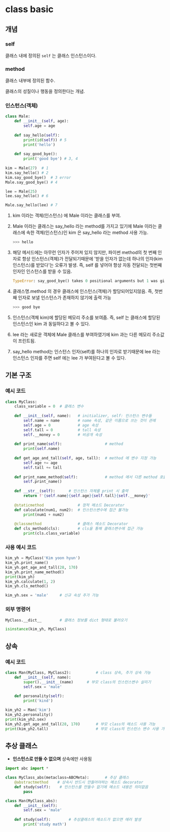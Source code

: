# class basic

## 개념

### self

클래스 내에 정의된 `self` 는 클래스 인스턴스이다.

### method

클래스 내부에 정의된 함수.

클래스의 성질이나 행동을 정의한다는 개념.

### 인스턴스(객체)

```python
class Male:
    def __init__(self, age):
        self.age = age
    
    def say_hello(self):
        print(id(self)) # 5
        print('hello')
    
    def say_good_bye():
        print('good bye') # 3, 4
        
kim = Male(27)	# 1
kim.say_hello()	# 2
kim.say_good_bye()	# 3 error
Male.say_good_bye()	# 4

lee = Male(25)
lee.say_hello()	# 6

Male.say_hello(lee) # 7
```

1. kim 이라는 객체(인스턴스) 에 Male 이라는 클래스를 부여.

2. Male 이라는 클래스는 say_hello 라는 method를 가지고 있기에
   Male 이라는 클래스에 속한 객체(인스턴스)인 kim 은 say_hello 라는 method 사용 가능.

   ```python
   >>> hello
   ```

   

3. 해당 메서드에는 아무런 인자가 주어져 있지 않지만, 
   파이썬 method의 첫 번째 인자로 항상 인스턴스(객체)가 전달되기때문에
   '받을 인자가 없는데 하나의 인자(kim 인스턴스)를 받았다'는 오류가 발생.
   즉, self 를 넣어야 항상 자동 전달되는 첫번째 인자인 인스턴스를 받을 수 있음.

   ```python
   TypeError: say_good_bye() takes 0 positional arguments but 1 was given
   ```

4. 클래스명.method 의 경우 클래스에 인스턴스(객체)가 할당되어있지않음.
   즉, 첫번째 인자로 보낼 인스턴스가 존재하지 않기에 출력 가능

   ```python
   >>> good bye
   ```

5. 인스턴스(객체 kim)에 할당된 메모리 주소를 보여줌.
   즉, self 는 클래스에 할당된 인스턴스인 kim 과 동일하다고 볼 수 있다.
6. lee 라는 새로운 객체에 Male 클래스를 부여하였기에
   kim 과는 다른 메모리 주소값이 프린트됨.
7. say_hello method는 인스턴스 인자(self)를 하나의 인자로 받기때문에
   lee 라는 인스턴스 인자를 주면 self 에는 lee 가 부여된다고 볼 수 있다.



## 기본 구조

### 예시 코드

```python
class MyClass:
    class_variable = 0	# 클래스 변수
    
    def __init__(self, name):	# initializer, self: 인스턴스 변수들
        self.name = name		# name 속성, 같은 이름으로 쓰는 것이 관례
        self.age = 0			# age 속성
        self.tall = 0			# tall 속성
        self.__money = 0		# 비공개 속성
    
    def print_name(self):					# method
        print(self.name)
    
    def get_age_and_tall(self, age, tall):	# method 에 변수 지정 가능
        self.age += age
        self.tall += tall
    
    def print_name_method(self):			# method 에서 다른 method 호출 
        self.print_name()
        
    def __str__(self):		# 인스턴스 자체를 print 시 출력
        return f'{self.name}{self.age}{self.tall}{self.__money}'
    
    @staticmethod				# 정적 메소드 Decorator
    def calculate(num1, num2):	# 인스턴스변수에 접근 불가능
        print(num1 + num2)	
        
    @classmethod				# 클래스 메소드 Decorator
    def cls_method(cls):		# cls을 통해 클래스변수에 접근 가능
        print(cls.class_variable)
```

### 사용 예시 코드

```python
kim_yh = MyClass('Kim yoon hyun')		
kim_yh.print_name()						
kim_yh.get_age_and_tall(28, 170)
kim_yh.print_name_method()
print(kim_yh)
kim_yh.calculate(1, 2)
kim_yh.cls_method()
```

```python
kim_yh.sex = 'male'		# 신규 속성 추가 가능
```

### 외부 명령어

```python
MyClass.__dict__		# 클래스 정보를 dict 형태로 불러오기
```

```python
isinstance(kim_yh, MyClass)
```

## 상속

### 예시 코드

```python
class Man(MyClass, MyClass2):			# class 상속, 추가 상속 가능
    def __init__(self, name):	
        super().__init__(name)		# 부모 class의 인스턴스변수 살리기
        self.sex = 'male'
        
    def personality(self):
        print('kind')
```

```python
kim_yh2 = Man('kim')
kim_yh2.personality()
print(kim_yh2.sex)
kim_yh2.get_age_and_tall(28, 170)		# 부모 class의 메소드 사용 가능
print(kim_yh2.tall)						# 부모 class의 인스턴스 변수 사용 가능
```

## 추상 클래스

- **인스턴스로 만들 수 없으며** 상속에만 사용됨

```python
import abc import *

class MyClass_abs(metaclass=ABCMeta):		# 추상 클래스
    @abstractmethod    # 상속시 반드시 만들어야하는 메소드 decorator
  	def study(self):	# 인스턴스를 만들수 없기에 메소드 내용은 의미없음
    	pass
```

```python
class Man(MyClass_abs):
    def __init__(self):
        self.sex = 'male'
    
    def study(self):		# 추상클래스의 메소드가 없으면 에러 발생
        print('study math')
```

